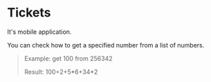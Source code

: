 # Tickets
It's mobile application.

You can check how to get a specified number from a list of numbers.

>Example: get 100 from 256342 
>
>Result: 100=2+5\*6+34\*2
